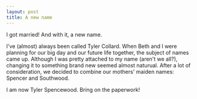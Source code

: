 ```yaml
---
layout: post
title: A new name
---
```


I got married! And with it, a new name.

I've (almost) always been called Tyler Collard. When Beth and I were planning for our big day and our future life together, the subject of names came up. Although I was pretty attached to my name (aren't we all?), changing it to something brand new seemed almost naturual. After a lot of consideration, we decided to combine our mothers' maiden names: Spencer and Southwood.

I am now Tyler Spencewood. Bring on the paperwork!